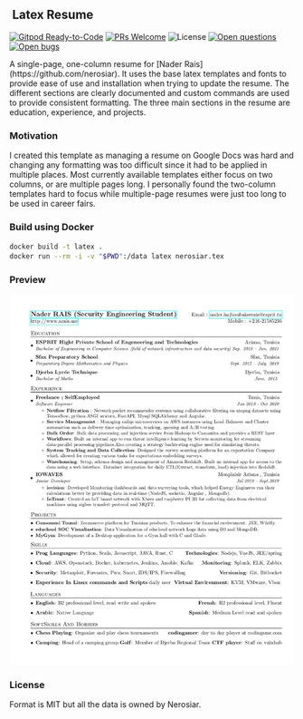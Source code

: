 
##  Latex Resume

<div id="badges" lign="center">

  [![Gitpod Ready-to-Code](https://img.shields.io/badge/Gitpod-Ready--to--Code-blue?logo=gitpod)](https://gitpod.io/#https://github.com/eclipse-theia/theia)
  [![PRs Welcome](https://img.shields.io/badge/PRs-welcome-brightgreen.svg?style=flat-curved)](https://github.com/nerosiar/resume/labels/help%20wanted)
  ![License](https://img.shields.io/github/license/nerosiar/resume)
  [![Open questions](https://img.shields.io/badge/Open-questions-blue.svg?style=flat-curved)](https://github.com/nerosiar/resume/labels/question)
  [![Open bugs](https://img.shields.io/badge/Open-bugs-red.svg?style=flat-curved)](https://github.com/nerosiar/resume/labels/bug)

</div>
A single-page, one-column resume for [Nader Rais](https://github.com/nerosiar). It uses the base latex templates and fonts to provide ease of use and installation when trying to update the resume. The different sections are clearly documented and custom commands are used to provide consistent formatting. The three main sections in the resume are education, experience, and projects.

### Motivation

I created this template as managing a resume on Google Docs was hard and changing any formatting was too difficult since it had to be applied in multiple places. Most currently available templates either focus on two columns, or are multiple pages long. I personally found the two-column templates hard to focus while multiple-page resumes were just too long to be used in career fairs.

### Build using Docker

```sh
docker build -t latex .
docker run --rm -i -v "$PWD":/data latex nerosiar.tex
```

### Preview

![Resume Screenshot](/resume_preview.png)

### License

Format is MIT but all the data is owned by Nerosiar.
